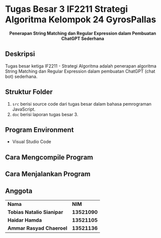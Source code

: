 # Tugas Besar 3 IF2211 Strategi Algoritma Kelompok 24 GyrosPallas

<p align="center">
  <strong>Penerapan String Matching dan Regular Expression dalam Pembuatan ChatGPT Sederhana</strong><br/>
</p>

## Deskripsi
Tugas besar ketiga IF2211 - Strategi Algoritma adalah penerapan algoritma String Matching dan Regular Expression dalam pembuatan ChatGPT (chat bot) sederhana.

## Struktur Folder
1. `src` berisi source code dari tugas besar dalam bahasa pemrograman JavaScript.
2. `doc` berisi laporan tugas besar 3.

## Program Environment
- Visual Studio Code

## Cara Mengcompile Program

## Cara Menjalankan Program


## Anggota
<table>
    <tr>
      <td><b>Nama</b></td>
      <td><b>NIM</b></td>
    </tr>
    <tr>
      <td><b>Tobias Natalio Sianipar</b></td>
      <td><b>13521090</b></td>
    </tr>
    <tr>
      <td><b>Haidar Hamda</b></td>
      <td><b>13521105</b></td>
    </tr>
    <tr>
      <td><b>Ammar Rasyad Chaeroel</b></td>
      <td><b>13521136</b></td>
    </tr>
</table>